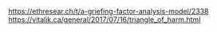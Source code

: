 https://ethresear.ch/t/a-griefing-factor-analysis-model/2338
https://vitalik.ca/general/2017/07/16/triangle_of_harm.html